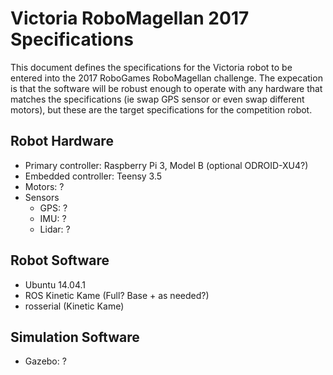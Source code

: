 # Victoria RoboMagellan 2017 Specifications

This document defines the specifications for the Victoria robot to be entered into the 2017 RoboGames RoboMagellan challenge.
The expecation is that the software will be robust enough to operate with any hardware that matches the specifications
(ie swap GPS sensor or even swap different motors), but these are the target specifications for the competition robot.

## Robot Hardware
- Primary controller: Raspberry Pi 3, Model B (optional ODROID-XU4?)
- Embedded controller: Teensy 3.5
- Motors: ?
- Sensors
  - GPS: ?
  - IMU: ?
  - Lidar: ?

## Robot Software
- Ubuntu 14.04.1
- ROS Kinetic Kame  (Full?  Base + as needed?)
- rosserial (Kinetic Kame)

## Simulation Software
- Gazebo: ?
